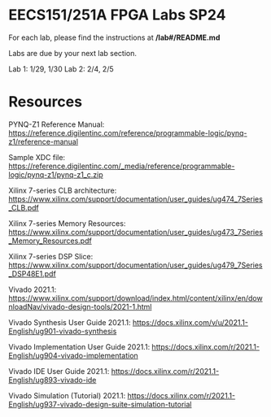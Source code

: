 # EECS151/251A FPGA Labs SP24

For each lab, please find the instructions at **/lab#/README.md**

Labs are due by your next lab section.

Lab 1: 1/29, 1/30
Lab 2: 2/4, 2/5

# Resources

PYNQ-Z1 Reference Manual: https://reference.digilentinc.com/reference/programmable-logic/pynq-z1/reference-manual

Sample XDC file: https://reference.digilentinc.com/_media/reference/programmable-logic/pynq-z1/pynq-z1_c.zip

Xilinx 7-series CLB architecture: https://www.xilinx.com/support/documentation/user_guides/ug474_7Series_CLB.pdf

Xilinx 7-series Memory Resources: https://www.xilinx.com/support/documentation/user_guides/ug473_7Series_Memory_Resources.pdf

Xilinx 7-series DSP Slice: https://www.xilinx.com/support/documentation/user_guides/ug479_7Series_DSP48E1.pdf

Vivado 2021.1: https://www.xilinx.com/support/download/index.html/content/xilinx/en/downloadNav/vivado-design-tools/2021-1.html

Vivado Synthesis User Guide 2021.1: https://docs.xilinx.com/v/u/2021.1-English/ug901-vivado-synthesis

Vivado Implementation User Guide 2021.1: https://docs.xilinx.com/r/2021.1-English/ug904-vivado-implementation

Vivado IDE User Guide 2021.1: https://docs.xilinx.com/r/2021.1-English/ug893-vivado-ide

Vivado Simulation (Tutorial) 2021.1: https://docs.xilinx.com/r/2021.1-English/ug937-vivado-design-suite-simulation-tutorial
